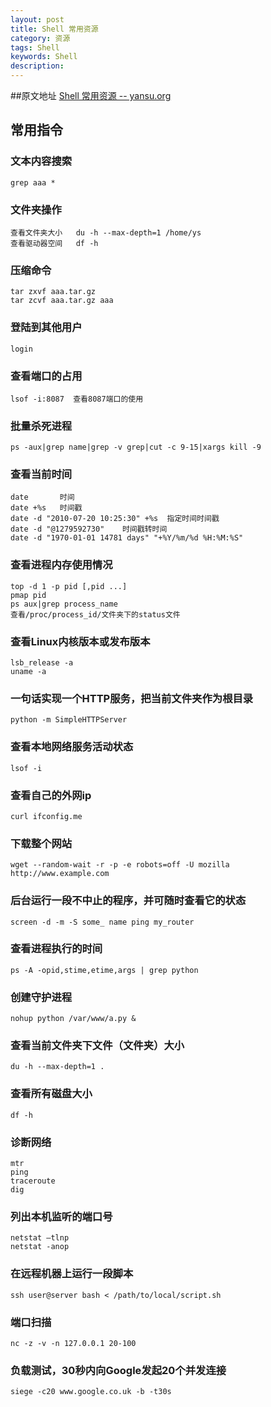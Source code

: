 ```yaml
---
layout: post
title: Shell 常用资源
category: 资源
tags: Shell
keywords: Shell
description:
---
```

##原文地址
[Shell 常用资源 -- yansu.org](http://yansu.org/2014/01/15/general-shell-resources.html)

## 常用指令

### 文本内容搜索

    grep aaa *

### 文件夹操作

    查看文件夹大小   du -h --max-depth=1 /home/ys
    查看驱动器空间   df -h

### 压缩命令

    tar zxvf aaa.tar.gz
    tar zcvf aaa.tar.gz aaa

### 登陆到其他用户

    login

### 查看端口的占用

    lsof -i:8087  查看8087端口的使用

### 批量杀死进程

    ps -aux|grep name|grep -v grep|cut -c 9-15|xargs kill -9

### 查看当前时间

    date       时间
    date +%s   时间戳
    date -d "2010-07-20 10:25:30" +%s  指定时间时间戳
    date -d "@1279592730"    时间戳转时间
    date -d "1970-01-01 14781 days" "+%Y/%m/%d %H:%M:%S"

### 查看进程内存使用情况

    top -d 1 -p pid [,pid ...]
    pmap pid
    ps aux|grep process_name
    查看/proc/process_id/文件夹下的status文件

### 查看Linux内核版本或发布版本

    lsb_release -a
    uname -a

### 一句话实现一个HTTP服务，把当前文件夹作为根目录

    python -m SimpleHTTPServer

### 查看本地网络服务活动状态

    lsof -i

### 查看自己的外网ip

    curl ifconfig.me

### 下载整个网站

    wget --random-wait -r -p -e robots=off -U mozilla http://www.example.com

### 后台运行一段不中止的程序，并可随时查看它的状态

    screen -d -m -S some_ name ping my_router

### 查看进程执行的时间

    ps -A -opid,stime,etime,args | grep python

### 创建守护进程

    nohup python /var/www/a.py &

### 查看当前文件夹下文件（文件夹）大小

    du -h --max-depth=1 .

### 查看所有磁盘大小

    df -h

### 诊断网络

    mtr
    ping
    traceroute
    dig

### 列出本机监听的端口号

    netstat –tlnp
    netstat -anop

### 在远程机器上运行一段脚本

    ssh user@server bash < /path/to/local/script.sh

### 端口扫描

    nc -z -v -n 127.0.0.1 20-100

### 负载测试，30秒内向Google发起20个并发连接

    siege -c20 www.google.co.uk -b -t30s
